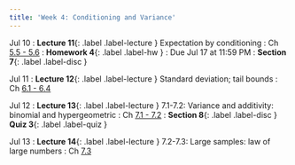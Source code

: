 ```yaml
---
title: 'Week 4: Conditioning and Variance'
---
```


Jul 10
: **Lecture 11**{: .label .label-lecture } Expectation by conditioning
    : Ch [5.5 - 5.6](http://stat88.org/textbook/content/Chapter_05/05_Conditional_Expectation.html)
: **Homework 4**{: .label .label-hw }
    : Due Jul 17 at 11:59 PM
: **Section 7**{: .label .label-disc }

Jul 11
: **Lecture 12**{: .label .label-lecture } Standard deviation; tail bounds
    : Ch [6.1 - 6.4](http://stat88.org/textbook/content/Chapter_06/00_Measuring_Variability.html)


Jul 12
: **Lecture 13**{: .label .label-lecture } 7.1-7.2: Variance and additivity: binomial and hypergeometric
    : Ch [7.1 - 7.2](http://stat88.org/textbook/content/Chapter_07/00_The_Variance_of_a_Sum.html)
: **Section 8**{: .label .label-disc } **Quiz 3**{: .label .label-quiz }

Jul 13
: **Lecture 14**{: .label .label-lecture } 7.2-7.3: Large samples: law of large numbers
    : Ch [7.3](http://stat88.org/textbook/content/Chapter_07/03_The_Law_of_Averages.html)
